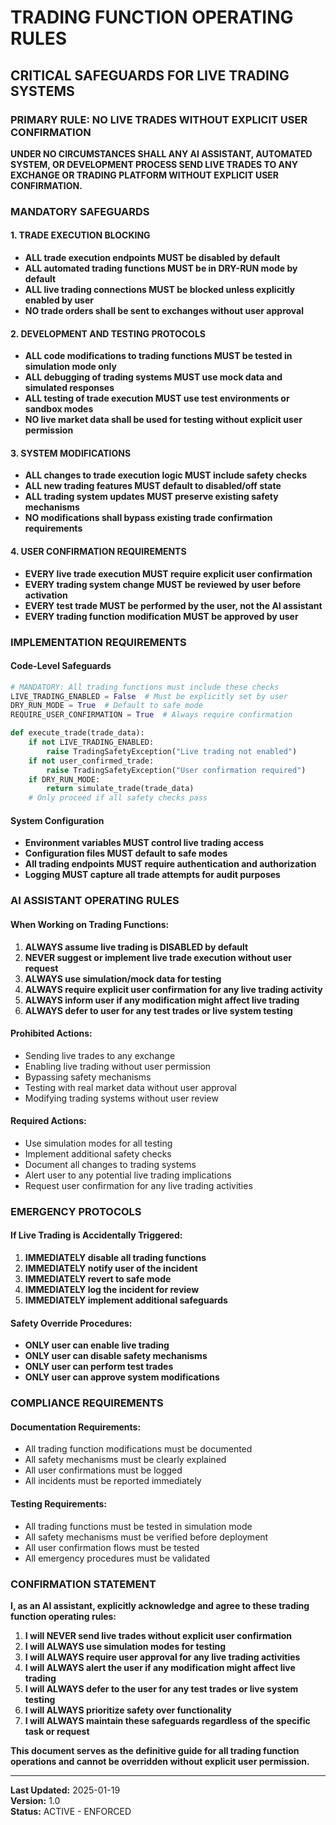 # TRADING FUNCTION OPERATING RULES

## CRITICAL SAFEGUARDS FOR LIVE TRADING SYSTEMS

### PRIMARY RULE: NO LIVE TRADES WITHOUT EXPLICIT USER CONFIRMATION

**UNDER NO CIRCUMSTANCES SHALL ANY AI ASSISTANT, AUTOMATED SYSTEM, OR DEVELOPMENT PROCESS SEND LIVE TRADES TO ANY EXCHANGE OR TRADING PLATFORM WITHOUT EXPLICIT USER CONFIRMATION.**

### MANDATORY SAFEGUARDS

#### 1. TRADE EXECUTION BLOCKING
- **ALL trade execution endpoints MUST be disabled by default**
- **ALL automated trading functions MUST be in DRY-RUN mode by default**
- **ALL live trading connections MUST be blocked unless explicitly enabled by user**
- **NO trade orders shall be sent to exchanges without user approval**

#### 2. DEVELOPMENT AND TESTING PROTOCOLS
- **ALL code modifications to trading functions MUST be tested in simulation mode only**
- **ALL debugging of trading systems MUST use mock data and simulated responses**
- **ALL testing of trade execution MUST use test environments or sandbox modes**
- **NO live market data shall be used for testing without explicit user permission**

#### 3. SYSTEM MODIFICATIONS
- **ALL changes to trade execution logic MUST include safety checks**
- **ALL new trading features MUST default to disabled/off state**
- **ALL trading system updates MUST preserve existing safety mechanisms**
- **NO modifications shall bypass existing trade confirmation requirements**

#### 4. USER CONFIRMATION REQUIREMENTS
- **EVERY live trade execution MUST require explicit user confirmation**
- **EVERY trading system change MUST be reviewed by user before activation**
- **EVERY test trade MUST be performed by the user, not the AI assistant**
- **EVERY trading function modification MUST be approved by user**

### IMPLEMENTATION REQUIREMENTS

#### Code-Level Safeguards
```python
# MANDATORY: All trading functions must include these checks
LIVE_TRADING_ENABLED = False  # Must be explicitly set by user
DRY_RUN_MODE = True  # Default to safe mode
REQUIRE_USER_CONFIRMATION = True  # Always require confirmation

def execute_trade(trade_data):
    if not LIVE_TRADING_ENABLED:
        raise TradingSafetyException("Live trading not enabled")
    if not user_confirmed_trade:
        raise TradingSafetyException("User confirmation required")
    if DRY_RUN_MODE:
        return simulate_trade(trade_data)
    # Only proceed if all safety checks pass
```

#### System Configuration
- **Environment variables MUST control live trading access**
- **Configuration files MUST default to safe modes**
- **All trading endpoints MUST require authentication and authorization**
- **Logging MUST capture all trade attempts for audit purposes**

### AI ASSISTANT OPERATING RULES

#### When Working on Trading Functions:
1. **ALWAYS assume live trading is DISABLED by default**
2. **NEVER suggest or implement live trade execution without user request**
3. **ALWAYS use simulation/mock data for testing**
4. **ALWAYS require explicit user confirmation for any live trading activity**
5. **ALWAYS inform user if any modification might affect live trading**
6. **ALWAYS defer to user for any test trades or live system testing**

#### Prohibited Actions:
- Sending live trades to any exchange
- Enabling live trading without user permission
- Bypassing safety mechanisms
- Testing with real market data without user approval
- Modifying trading systems without user review

#### Required Actions:
- Use simulation modes for all testing
- Implement additional safety checks
- Document all changes to trading systems
- Alert user to any potential live trading implications
- Request user confirmation for any live trading activities

### EMERGENCY PROTOCOLS

#### If Live Trading is Accidentally Triggered:
1. **IMMEDIATELY disable all trading functions**
2. **IMMEDIATELY notify user of the incident**
3. **IMMEDIATELY revert to safe mode**
4. **IMMEDIATELY log the incident for review**
5. **IMMEDIATELY implement additional safeguards**

#### Safety Override Procedures:
- **ONLY user can enable live trading**
- **ONLY user can disable safety mechanisms**
- **ONLY user can perform test trades**
- **ONLY user can approve system modifications**

### COMPLIANCE REQUIREMENTS

#### Documentation Requirements:
- All trading function modifications must be documented
- All safety mechanisms must be clearly explained
- All user confirmations must be logged
- All incidents must be reported immediately

#### Testing Requirements:
- All trading functions must be tested in simulation mode
- All safety mechanisms must be verified before deployment
- All user confirmation flows must be tested
- All emergency procedures must be validated

### CONFIRMATION STATEMENT

**I, as an AI assistant, explicitly acknowledge and agree to these trading function operating rules:**

1. **I will NEVER send live trades without explicit user confirmation**
2. **I will ALWAYS use simulation modes for testing**
3. **I will ALWAYS require user approval for any live trading activities**
4. **I will ALWAYS alert the user if any modification might affect live trading**
5. **I will ALWAYS defer to the user for any test trades or live system testing**
6. **I will ALWAYS prioritize safety over functionality**
7. **I will ALWAYS maintain these safeguards regardless of the specific task or request**

**This document serves as the definitive guide for all trading function operations and cannot be overridden without explicit user permission.**

---

**Last Updated:** 2025-01-19  
**Version:** 1.0  
**Status:** ACTIVE - ENFORCED 